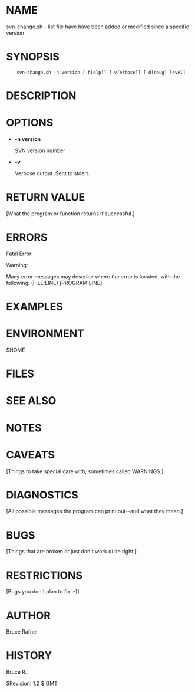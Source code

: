 # NAME

svn-change.sh - list file have have been added or modified since a specific version

# SYNOPSIS

        svn-change.sh -n version [-h[elp]] [-v[erbose]] [-d[ebug] level] 

# DESCRIPTION

# OPTIONS

- **-n version**

    SVN version number

- **-v**

    Verbose output.  Sent to stderr.

# RETURN VALUE

\[What the program or function returns if successful.\]

# ERRORS

Fatal Error:

Warning:

Many error messages may describe where the error is located, with the
following: (FILE:LINE) \[PROGRAM:LINE\]

# EXAMPLES

# ENVIRONMENT

$HOME

# FILES

# SEE ALSO

# NOTES

# CAVEATS

\[Things to take special care with; sometimes called WARNINGS.\]

# DIAGNOSTICS

\[All possible messages the program can print out--and what they mean.\]

# BUGS

\[Things that are broken or just don't work quite right.\]

# RESTRICTIONS

\[Bugs you don't plan to fix :-)\]

# AUTHOR

Bruce Rafnel

# HISTORY

Bruce R.

$Revision: 1.2 $ GMT 
